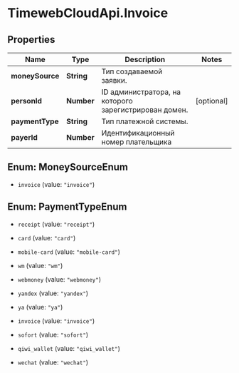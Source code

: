 # TimewebCloudApi.Invoice

## Properties

Name | Type | Description | Notes
------------ | ------------- | ------------- | -------------
**moneySource** | **String** | Тип создаваемой заявки. | 
**personId** | **Number** | ID администратора, на которого зарегистрирован домен. | [optional] 
**paymentType** | **String** | Тип платежной системы. | 
**payerId** | **Number** | Идентификационный номер плательщика | 



## Enum: MoneySourceEnum


* `invoice` (value: `"invoice"`)





## Enum: PaymentTypeEnum


* `receipt` (value: `"receipt"`)

* `card` (value: `"card"`)

* `mobile-card` (value: `"mobile-card"`)

* `wm` (value: `"wm"`)

* `webmoney` (value: `"webmoney"`)

* `yandex` (value: `"yandex"`)

* `ya` (value: `"ya"`)

* `invoice` (value: `"invoice"`)

* `sofort` (value: `"sofort"`)

* `qiwi_wallet` (value: `"qiwi_wallet"`)

* `wechat` (value: `"wechat"`)




